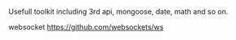Usefull toolkit including 3rd api, mongoose, date, math and so on.

websocket
https://github.com/websockets/ws
